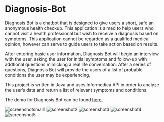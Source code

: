 # Diagnosis-Bot
 
Diagnosis Bot is a chatbot that is designed to give users a short, safe an anonymous health checkup. This application is aimed to help users who cannot visit a health professional but wish to receive a diagnosis based on symptoms. This application cannot be regarded as a qualified medical opinion, however can serve to guide users to take action based on results. 

After entering basic user information, Diagnosis Bot will begin an interview with the user, asking the user for initial symptoms and follow-up with addtional questions mimicking a real life conversation. After a series of questions, Diagnosis Bot will provide the users of a list of probable conditions the user may be experiencing. 

This project is written in Java and uses Infermedica API in order to analyze the user’s data and return a list of relevant symptoms and conditions.    


The demo for Diagnosis Bot can be found [here.](https://www.youtube.com/watch?v=sxsP0BuF8LE&feature=youtu.be)

![screenshotsmall1](https://user-images.githubusercontent.com/40672145/61988973-f5132900-aff6-11e9-8a2b-b514a13283fb.png)
![screenshot2](https://user-images.githubusercontent.com/40672145/61988974-f5132900-aff6-11e9-9320-76e73f0557b4.png)
![screenshot3](https://user-images.githubusercontent.com/40672145/61988975-f5abbf80-aff6-11e9-983d-cc0a5a2d0be1.png)
![screenshot4](https://user-images.githubusercontent.com/40672145/61988976-f5abbf80-aff6-11e9-9f36-9e9e0521acf4.png)
![screenshot5](https://user-images.githubusercontent.com/40672145/61988972-f5132900-aff6-11e9-8a8c-fefa459f7cc5.png)

